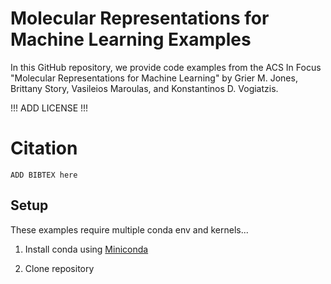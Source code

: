 # Molecular Representations for Machine Learning Examples
In this GitHub repository, we provide code examples from the ACS In Focus "Molecular Representations for Machine Learning" by Grier M. Jones, Brittany Story, Vasileios Maroulas, and Konstantinos D. Vogiatzis.

!!! ADD LICENSE !!!

# Citation
```
ADD BIBTEX here
```

## Setup
These examples require multiple conda env and kernels...

1. Install conda using [Miniconda](https://docs.conda.io/en/latest/miniconda.html)
                                                                                                                                                                    
3. Clone repository
```
                                                    
```
